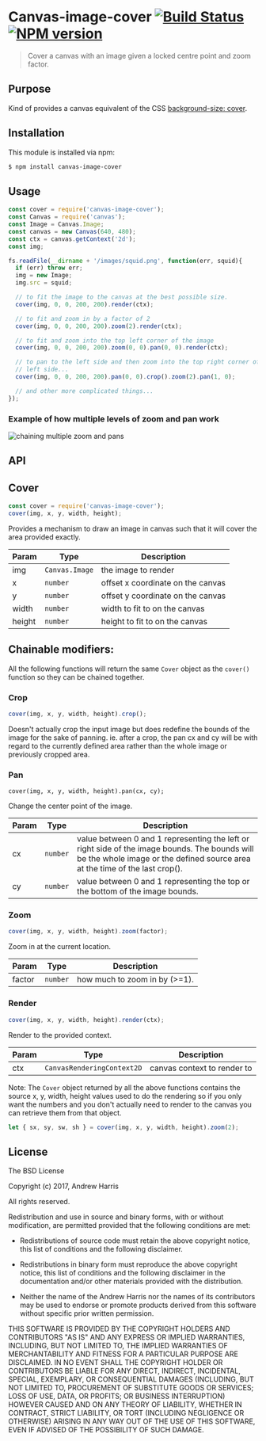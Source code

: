 # Canvas-image-cover [![Build Status](https://secure.travis-ci.org/noblesamurai/canvas-image-cover.png?branch=master)](http://travis-ci.org/noblesamurai/canvas-image-cover) [![NPM version](https://badge-me.herokuapp.com/api/npm/canvas-image-cover.png)](http://badges.enytc.com/for/npm/canvas-image-cover)

> Cover a canvas with an image given a locked centre point and zoom factor.

## Purpose

Kind of provides a canvas equivalent of the CSS [background-size:
cover](https://developer.mozilla.org/en-US/docs/Web/CSS/background-size?v=example#cover).

## Installation

This module is installed via npm:

``` bash
$ npm install canvas-image-cover
```

## Usage

```js
const cover = require('canvas-image-cover');
const Canvas = require('canvas');
const Image = Canvas.Image;
const canvas = new Canvas(640, 480);
const ctx = canvas.getContext('2d');
const img;

fs.readFile(__dirname + '/images/squid.png', function(err, squid){
  if (err) throw err;
  img = new Image;
  img.src = squid;

  // to fit the image to the canvas at the best possible size.
  cover(img, 0, 0, 200, 200).render(ctx);

  // to fit and zoom in by a factor of 2
  cover(img, 0, 0, 200, 200).zoom(2).render(ctx);

  // to fit and zoom into the top left corner of the image
  cover(img, 0, 0, 200, 200).zoom(0, 0).pan(0, 0).render(ctx);

  // to pan to the left side and then zoom into the top right corner of that
  // left side...
  cover(img, 0, 0, 200, 200).pan(0, 0).crop().zoom(2).pan(1, 0);

  // and other more complicated things...
});
```

### Example of how multiple levels of zoom and pan work

![chaining multiple zoom and pans](https://github.com/noblesamurai/node-canvas-image-cover/raw/5ec6127729563aeffb747c1241f81117b002f382/example.png)

## API

## Cover

```js
const cover = require('canvas-image-cover');
cover(img, x, y, width, height);
```
Provides a mechanism to draw an image in canvas such that it will cover the area provided exactly.


| Param | Type | Description |
| --- | --- | --- |
| img | <code>Canvas.Image</code> | the image to render |
| x | <code>number</code> | offset x coordinate on the canvas |
| y | <code>number</code> | offset y coordinate on the canvas |
| width | <code>number</code> | width to fit to on the canvas |
| height | <code>number</code> | height to fit to on the canvas |

## Chainable modifiers:

All the following functions will return the same `Cover` object as the `cover()` function so they can be chained together.

### Crop

```js
cover(img, x, y, width, height).crop();
```
Doesn't actually crop the input image but does redefine the bounds of the image for the sake of panning. ie. after a crop, the pan cx and cy will be with regard to the currently defined area rather than the whole image or previously cropped area.

### Pan

```
cover(img, x, y, width, height).pan(cx, cy);
```
Change the center point of the image.

| Param | Type | Description |
| --- | --- | --- |
| cx | <code>number</code> | value between 0 and 1 representing the left or right   side of the image bounds. The bounds will be the whole image or the   defined source area at the time of the last crop(). |
| cy | <code>number</code> | value between 0 and 1 representing the top or the   bottom of the image bounds. |

### Zoom

```js
cover(img, x, y, width, height).zoom(factor);
```
Zoom in at the current location.

| Param | Type | Description |
| --- | --- | --- |
| factor | <code>number</code> | how much to zoom in by (>=1). |

### Render

```js
cover(img, x, y, width, height).render(ctx);
```
Render to the provided context.

| Param | Type | Description |
| --- | --- | --- |
| ctx | <code>CanvasRenderingContext2D</code> | canvas context to render to |

Note: The `Cover` object returned by all the above functions contains the source x, y, width, height values used to do the rendering so if you only want the numbers and you don't actually need to render to the canvas you can retrieve them from that object.

```js
let { sx, sy, sw, sh } = cover(img, x, y, width, height).zoom(2);
```

## License

The BSD License

Copyright (c) 2017, Andrew Harris

All rights reserved.

Redistribution and use in source and binary forms, with or without modification,
are permitted provided that the following conditions are met:

* Redistributions of source code must retain the above copyright notice, this
  list of conditions and the following disclaimer.

* Redistributions in binary form must reproduce the above copyright notice, this
  list of conditions and the following disclaimer in the documentation and/or
  other materials provided with the distribution.

* Neither the name of the Andrew Harris nor the names of its
  contributors may be used to endorse or promote products derived from
  this software without specific prior written permission.

THIS SOFTWARE IS PROVIDED BY THE COPYRIGHT HOLDERS AND CONTRIBUTORS "AS IS" AND
ANY EXPRESS OR IMPLIED WARRANTIES, INCLUDING, BUT NOT LIMITED TO, THE IMPLIED
WARRANTIES OF MERCHANTABILITY AND FITNESS FOR A PARTICULAR PURPOSE ARE
DISCLAIMED. IN NO EVENT SHALL THE COPYRIGHT HOLDER OR CONTRIBUTORS BE LIABLE FOR
ANY DIRECT, INDIRECT, INCIDENTAL, SPECIAL, EXEMPLARY, OR CONSEQUENTIAL DAMAGES
(INCLUDING, BUT NOT LIMITED TO, PROCUREMENT OF SUBSTITUTE GOODS OR SERVICES;
LOSS OF USE, DATA, OR PROFITS; OR BUSINESS INTERRUPTION) HOWEVER CAUSED AND ON
ANY THEORY OF LIABILITY, WHETHER IN CONTRACT, STRICT LIABILITY, OR TORT
(INCLUDING NEGLIGENCE OR OTHERWISE) ARISING IN ANY WAY OUT OF THE USE OF THIS
SOFTWARE, EVEN IF ADVISED OF THE POSSIBILITY OF SUCH DAMAGE.

